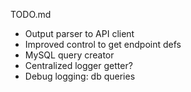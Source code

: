 TODO.md

- Output parser to API client
- Improved control to get endpoint defs
- MySQL query creator
- Centralized logger getter?
- Debug logging: db queries